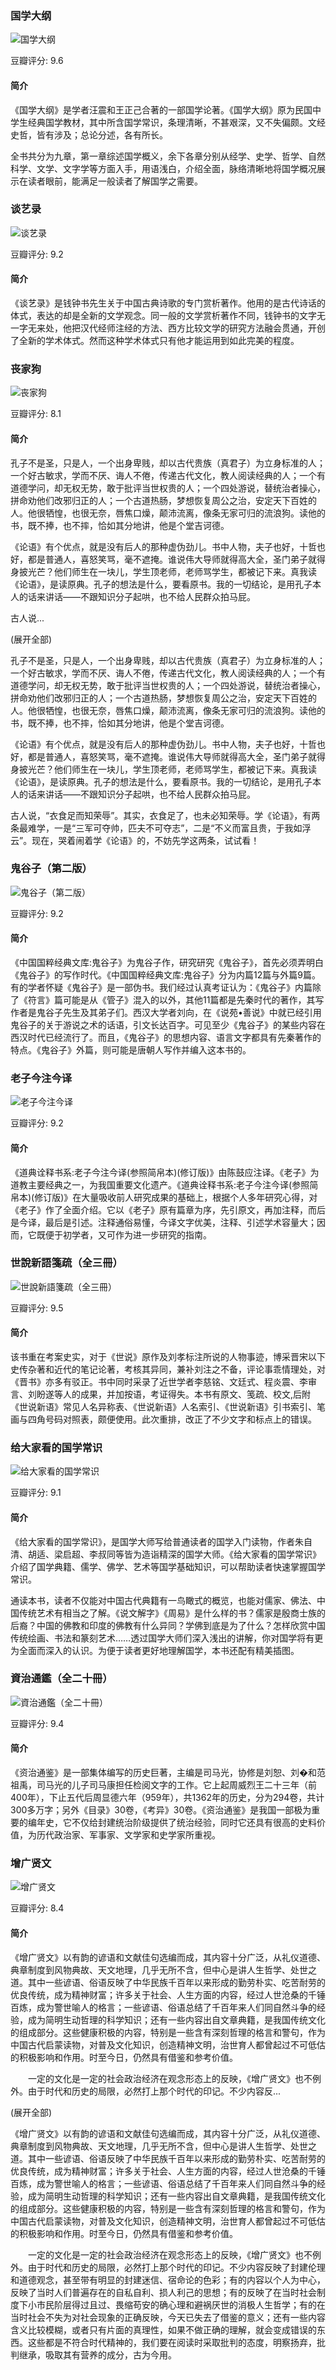 

### 国学大纲

![国学大纲](https://img3.doubanio.com/view/subject/l/public/s29451286.jpg)

豆瓣评分: 9.6

#### 简介

《国学大纲》是学者汪震和王正己合著的一部国学论著。《国学大纲》原为民国中学生经典国学教材，其中所含国学常识，条理清晰，不甚艰深，又不失偏颇。文经史哲，皆有涉及；总论分述，各有所长。

全书共分为九章，第一章综述国学概义，余下各章分别从经学、史学、哲学、自然科学、文学、文字学等方面入手，用语浅白，介绍全面，脉络清晰地将国学概况展示在读者眼前，能满足一般读者了解国学之需要。



### 谈艺录

![谈艺录](https://img3.doubanio.com/view/subject/l/public/s1095141.jpg)

豆瓣评分: 9.2

#### 简介

《谈艺录》是钱钟书先生关于中国古典诗歌的专门赏析著作。他用的是古代诗话的体式，表达的却是全新的文学观念。同一般的文学赏析著作不同，钱钟书的文字无一字无来处，他把汉代经师注经的方法、西方比较文学的研究方法融会贯通，开创了全新的学术体式。然而这种学术体式只有他才能运用到如此完美的程度。



### 丧家狗

![丧家狗](https://img3.doubanio.com/view/subject/l/public/s2370766.jpg)

豆瓣评分: 8.1

#### 简介

孔子不是圣，只是人，一个出身卑贱，却以古代贵族（真君子）为立身标准的人；一个好古敏求，学而不厌、诲人不倦，传递古代文化，教人阅读经典的人；一个有道德学问，却无权无势，敢于批评当世权贵的人；一个四处游说，替统治者操心，拼命劝他们改邪归正的人；一个古道热肠，梦想恢复周公之治，安定天下百姓的人。他很牺惶，也很无奈，唇焦口燥，颠沛流离，像条无家可归的流浪狗。读他的书，既不捧，也不摔，恰如其分地讲，他是个堂吉诃德。

《论语》有个优点，就是没有后人的那种虚伪劲儿。书中人物，夫子也好，十哲也好，都是普通人，喜怒笑骂，毫不遮掩。谁说伟大导师就得高大全，圣门弟子就得身披光芒？他们师生在一块儿，学生顶老师，老师骂学生，都被记下来。真我读《论语》，是读原典。孔子的想法是什么，要看原书。我的一切结论，是用孔子本人的话来讲话——不跟知识分子起哄，也不给人民群众拍马屁。

古人说...

(展开全部)

孔子不是圣，只是人，一个出身卑贱，却以古代贵族（真君子）为立身标准的人；一个好古敏求，学而不厌、诲人不倦，传递古代文化，教人阅读经典的人；一个有道德学问，却无权无势，敢于批评当世权贵的人；一个四处游说，替统治者操心，拼命劝他们改邪归正的人；一个古道热肠，梦想恢复周公之治，安定天下百姓的人。他很牺惶，也很无奈，唇焦口燥，颠沛流离，像条无家可归的流浪狗。读他的书，既不捧，也不摔，恰如其分地讲，他是个堂吉诃德。

《论语》有个优点，就是没有后人的那种虚伪劲儿。书中人物，夫子也好，十哲也好，都是普通人，喜怒笑骂，毫不遮掩。谁说伟大导师就得高大全，圣门弟子就得身披光芒？他们师生在一块儿，学生顶老师，老师骂学生，都被记下来。真我读《论语》，是读原典。孔子的想法是什么，要看原书。我的一切结论，是用孔子本人的话来讲话——不跟知识分子起哄，也不给人民群众拍马屁。

古人说，“衣食足而知荣辱”。其实，衣食足了，也未必知荣辱。学《论语》，有两条最难学，一是“三军可夺帅，匹夫不可夺志”，二是“不义而富且贵，于我如浮云”。现在，哭着闹着学《论语》的，不妨先学这两条，试试看！



### 鬼谷子（第二版）

![鬼谷子（第二版）](https://img3.doubanio.com/view/subject/l/public/s2915200.jpg)

豆瓣评分: 9.2

#### 简介

《中国国粹经典文库:鬼谷子》为鬼谷子作，研究研究《鬼谷子》，首先必须弄明白《鬼谷子》的写作时代。《中国国粹经典文库:鬼谷子》分为内篇12篇与外篇9篇。有的学者怀疑《鬼谷子》是一部伪书。我们经过认真考证认为：《鬼谷子》内篇除了《符言》篇可能是从《管子》混入的以外，其他11篇都是先秦时代的著作，其写作者是鬼谷子先生及其弟子们。西汉大学者刘向，在《说苑•善说》中就已经引用鬼谷子的关于游说之术的话语，引文长达百字。可见至少《鬼谷子》的某些内容在西汉时代已经流行了。而且，《鬼谷子》的思想内容、语言文字都具有先秦著作的特点。《鬼谷子》外篇，则可能是唐朝人写作并编入这本书的。



### 老子今注今译

![老子今注今译](https://img3.doubanio.com/view/subject/l/public/s1406666.jpg)

豆瓣评分: 9.2

#### 简介

《道典诠释书系:老子今注今译(参照简帛本)(修订版)》由陈鼓应注译。《老子》为道教主要经典之一，为我国重要文化遗产。《道典诠释书系:老子今注今译(参照简帛本)(修订版)》在大量吸收前人研究成果的基础上，根据个人多年研究心得，对《老子》作了全面介绍。它以《老子》原有篇章为序，先引原文，再加注释，而后是今译，最后是引述。注释通俗易懂，今译文字优美，注释、引述学术容量大；因而，它既便于初学者，又可作为进一步研究的指南。



### 世說新語箋疏（全三冊）

![世說新語箋疏（全三冊）](https://img3.doubanio.com/view/subject/l/public/s6490053.jpg)

豆瓣评分: 9.5

#### 简介

该书重在考案史实，对于《世说》原作及刘孝标注所说的人物事迹，博采晋宋以下史传杂著和近代的笔记论著，考核其异同，兼补刘注之不备，评论事乖情理处，对《晋书》亦多有驳正。书中同时采录了近世学者李慈铭、文廷式、程炎震、李审言、刘盼遂等人的成果，并加按语，考证得失。本书有原文、笺疏、校文,后附《世说新语》常见人名异称表、《世说新语》人名索引、《世说新语》引书索引、笔画与四角号码对照表，颇便使用。此次重排，改正了不少文字和标点上的错误。



### 给大家看的国学常识

![给大家看的国学常识](https://img3.doubanio.com/view/subject/l/public/s28806813.jpg)

豆瓣评分: 9.1

#### 简介

《给大家看的国学常识》，是国学大师写给普通读者的国学入门读物，作者朱自清、胡适、梁启超、李叔同等皆为造诣精深的国学大师。《给大家看的国学常识》介绍了国学典籍、儒学、佛学、艺术等国学基础知识，可以帮助读者快速掌握国学常识。

通读本书，读者不仅能对中国古代典籍有一鸟瞰式的概览，也能对儒家、佛法、中国传统艺术有相当之了解。《说文解字》《周易》是什么样的书？儒家是殷商士族的后裔？中国的佛教和印度的佛教有什么异同？学佛到底是为了什么？怎样欣赏中国传统绘画、书法和篆刻艺术……透过国学大师们深入浅出的讲解，你对国学将有更为全面而深入的认识。为便于读者更好地理解国学，本书还配有精美插图。



### 資治通鑑（全二十冊）

![資治通鑑（全二十冊）](https://img3.doubanio.com/view/subject/l/public/s1760022.jpg)

豆瓣评分: 9.4

#### 简介

《资治通鉴》是一部集体编写的历史巨著，主编是司马光，协修是刘恕、刘�和范祖禹，司马光的儿子司马康担任检阅文字的工作。它上起周威烈王二十三年（前400年），下止五代后周显德六年（959年），共1362年的历史，分为294卷，共计300多万字；另外《目录》30卷，《考异》30卷。《资治通鉴》是我国一部极为重要的编年史，它不仅给封建统治阶级提供了统治经验，同时它还具有很高的史料价值，为历代政治家、军事家、文学家和史学家所重视。



### 增广贤文

![增广贤文](https://img3.doubanio.com/view/subject/l/public/s10111630.jpg)

豆瓣评分: 8.4

#### 简介

《增广贤文》以有韵的谚语和文献佳句选编而成，其内容十分广泛，从礼仪道德、典章制度到风物典故、天文地理，几乎无所不含，但中心是讲人生哲学、处世之道。其中一些谚语、俗语反映了中华民族千百年以来形成的勤劳朴实、吃苦耐劳的优良传统，成为精神财富；许多关于社会、人生方面的内容，经过人世沧桑的千锤百炼，成为警世喻人的格言；一些谚语、俗语总结了千百年来人们同自然斗争的经验，成为简明生动哲理的科学知识；还有一些内容出自文章典籍，是我国传统文化的组成部分。这些健康积极的内容，特别是一些含有深刻哲理的格言和警句，作为中国古代启蒙读物，对普及文化知识，创造精神文明，治世育人都曾起过不可低估的积极影响和作用。时至今日，仍然具有借鉴和参考价值。

　　一定的文化是一定的社会政治经济在观念形态上的反映，《增广贤文》也不例外。由于时代和历史的局限，必然打上那个时代的印记。不少内容反...

(展开全部)

《增广贤文》以有韵的谚语和文献佳句选编而成，其内容十分广泛，从礼仪道德、典章制度到风物典故、天文地理，几乎无所不含，但中心是讲人生哲学、处世之道。其中一些谚语、俗语反映了中华民族千百年以来形成的勤劳朴实、吃苦耐劳的优良传统，成为精神财富；许多关于社会、人生方面的内容，经过人世沧桑的千锤百炼，成为警世喻人的格言；一些谚语、俗语总结了千百年来人们同自然斗争的经验，成为简明生动哲理的科学知识；还有一些内容出自文章典籍，是我国传统文化的组成部分。这些健康积极的内容，特别是一些含有深刻哲理的格言和警句，作为中国古代启蒙读物，对普及文化知识，创造精神文明，治世育人都曾起过不可低估的积极影响和作用。时至今日，仍然具有借鉴和参考价值。

　　一定的文化是一定的社会政治经济在观念形态上的反映，《增广贤文》也不例外。由于时代和历史的局限，必然打上那个时代的印记。不少内容反映了封建伦理和道德观念，甚至带有明显的封建迷信、宿命论的色彩；有的内容以个人为中心，反映了当时人们普遍存在的自私自利、损人利己的思想；有的反映了在当时社会制度下小市民阶层得过且过、畏缩苟安的确心理和避祸厌世的消极人生哲学；有的在当时社会不失为对社会现象的正确反映，今天已失去了借鉴的意义；还有一些内容含义比较模糊，或者只有片面的真理性，如果不做正确的理解，就会变成错误的东西。这些都是不符合时代精神的，我们要在阅读时采取批判的态度，明察扬弃，批判继承，吸取其有营养的成分，古为今用。



